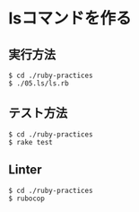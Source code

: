 # lsコマンドを作る

## 実行方法

```
$ cd ./ruby-practices
$ ./05.ls/ls.rb
```

## テスト方法

```
$ cd ./ruby-practices
$ rake test
```

## Linter

```
$ cd ./ruby-practices
$ rubocop
```
